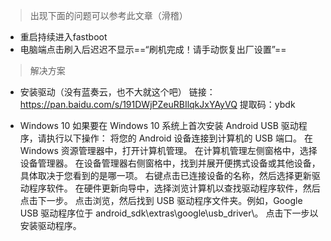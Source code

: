 > 出现下面的问题可以参考此文章（滑稽）
  - 重启持续进入fastboot
  - 电脑端点击刷入后迟迟不显示==“刷机完成！请手动恢复出厂设置”==

> 解决方案
   - 安装驱动（没有蓝奏云，也不大就这个吧）
    链接：https://pan.baidu.com/s/191DWjPZeuRBIlqkJxYAyVQ 提取码：ybdk 
    
   - Windows 10
        如果要在 Windows 10 系统上首次安装 Android USB 驱动程序，请执行以下操作：
        将您的 Android 设备连接到计算机的 USB 端口。
        在 Windows 资源管理器中，打开计算机管理。
        在计算机管理左侧窗格中，选择设备管理器。
        在设备管理器右侧窗格中，找到并展开便携式设备或其他设备，具体取决于您看到的是哪一项。
        右键点击已连接设备的名称，然后选择更新驱动程序软件。
        在硬件更新向导中，选择浏览计算机以查找驱动程序软件，然后点击下一步。
        点击浏览，然后找到 USB 驱动程序文件夹。例如，Google USB 驱动程序位于 android_sdk\extras\google\usb_driver\。
        点击下一步以安装驱动程序。

